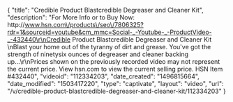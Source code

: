 {
    "title": "Credible Product Blastcredible Degreaser and Cleaner Kit",
    "description": "For More Info or to Buy Now: http:\/\/www.hsn.com\/products\/seo\/7806325?rdr=1&sourceid=youtube&cm_mmc=Social-_-Youtube-_-ProductVideo-_-432440\r\nCredible Product Blastcredible Degreaser and Cleaner Kit \nBlast your home out of the tyranny of dirt and grease. You've got the strength of ninetysix ounces of degreaser and cleaner backing up...\r\nPrices shown on the previously recorded video may not represent the current price.  View hsn.com to view the current selling price. HSN Item #432440",
    "videoid": "112334203",
    "date_created": "1496815664",
    "date_modified": "1503417220",
    "type": "captivate",
    "layout": "video",
    "url": "\/v\/credible-product-blastcredible-degreaser-and-cleaner-kit\/112334203"
}